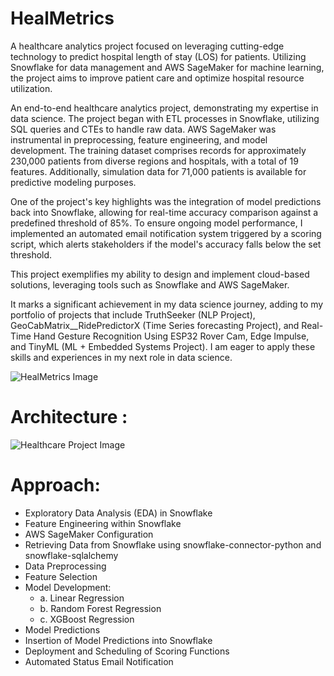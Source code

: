 # HealMetrics
A healthcare analytics project focused on leveraging cutting-edge technology to predict hospital length of stay (LOS) for patients. Utilizing Snowflake for data management and AWS SageMaker for machine learning, the project aims to improve patient care and optimize hospital resource utilization.

An end-to-end healthcare analytics project, demonstrating my expertise in data science. The project began with ETL processes in Snowflake, utilizing SQL queries and CTEs to handle raw data. AWS SageMaker was instrumental in preprocessing, feature engineering, and model development. The training dataset comprises records for approximately 230,000 patients from diverse regions and hospitals, with a total of 19 features. Additionally, simulation data for 71,000 patients is available for predictive modeling purposes.

One of the project's key highlights was the integration of model predictions back into Snowflake, allowing for real-time accuracy comparison against a predefined threshold of 85%. To ensure ongoing model performance, I implemented an automated email notification system triggered by a scoring script, which alerts stakeholders if the model's accuracy falls below the set threshold.

This project exemplifies my ability to design and implement cloud-based solutions, leveraging tools such as Snowflake and AWS SageMaker. 

It marks a significant achievement in my data science journey, adding to my portfolio of projects that include TruthSeeker (NLP Project), GeoCabMatrix__RidePredictorX (Time Series forecasting Project), and Real-Time Hand Gesture Recognition Using ESP32 Rover Cam, Edge Impulse, and TinyML (ML + Embedded Systems Project). I am eager to apply these skills and experiences in my next role in data science.

![HealMetrics Image](https://github.com/AbhijithNidanakavi/HealMetrics/assets/91921508/4136df62-0a1d-425d-9c2b-20342332f74b)

# Architecture : 

![Healthcare Project Image](https://github.com/AbhijithNidanakavi/HealMetrics/assets/91921508/8b039f81-622f-4c90-8d1f-c2e9b939b20e)

# Approach:

   * Exploratory Data Analysis (EDA) in Snowflake
   * Feature Engineering within Snowflake
   * AWS SageMaker Configuration
   * Retrieving Data from Snowflake using snowflake-connector-python and snowflake-sqlalchemy
   * Data Preprocessing
   * Feature Selection
   * Model Development:
      * a. Linear Regression
      * b. Random Forest Regression
      * c. XGBoost Regression
   * Model Predictions
   * Insertion of Model Predictions into Snowflake
   * Deployment and Scheduling of Scoring Functions
   * Automated Status Email Notification
